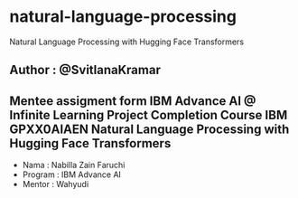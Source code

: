 # natural-language-processing
Natural Language Processing with Hugging Face Transformers
## Author : @SvitlanaKramar

Mentee assigment form IBM Advance AI @ Infinite Learning
Project Completion Course IBM GPXX0AIAEN
Natural Language Processing with Hugging Face Transformers
---

- Nama : Nabilla Zain Faruchi
- Program : IBM Advance AI
- Mentor : Wahyudi
